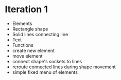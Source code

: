 # Iteration 1 #
  * Elements
  * Rectangle shape
  * Solid lines connecting line
  * Text
  * Functions
  * create new element
  * move element
  * connect shape's sockets to lines
  * reroute connected lines during shape movement
  * simple fixed menu of elements